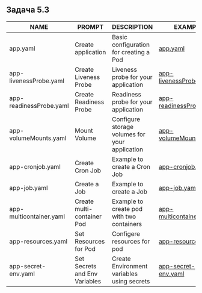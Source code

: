 ## Задача 5.3 ##

| NAME                    | PROMPT                         | DESCRIPTION                                    | EXAMPLE                                                 |
| ----------------------- | ------------------------------ | ---------------------------------------------- | ------------------------------------------------------- |
| app.yaml                | Create application             | Basic configuration for creating a Pod         | [app.yaml](yaml/app.yaml)                               |
| app-livenessProbe.yaml  | Create Liveness Probe          | Liveness probe for your application            | [app-livenessProbe.yaml](yaml/app-livenessProbe.yaml)   |
| app-readinessProbe.yaml | Create Readiness Probe         | Readiness probe for your application           | [app-readinessProbe.yaml](yaml/app-readinessProbe.yaml) |
| app-volumeMounts.yaml   | Mount Volume                   | Configure storage volumes for your application | [app-volumeMounts.yaml](yaml/app-volumeMounts.yaml)     |
| app-cronjob.yaml        | Create Cron Job                | Example to create a Cron Job                   | [app-cronjob.yaml](yaml/app-cronjob.yaml)               |
| app-job.yaml            | Create a Job                   | Example to create a Job                        | [app-job.yaml](yaml/app-job.yaml)                       |
| app-multicontainer.yaml | Create multi-container Pod     | Example to create pod with two containers      | [app-multicontainer.yaml](yaml/app-multicontainer.yaml) |
| app-resources.yaml      | Set Resources for Pod          | Configere resources for pod                    | [app-resources.yaml](yaml/app-resources.yaml)           |
| app-secret-env.yaml     | Set Secrets and Env Variables  | Create Environment variables using secrets     | [app-secret-env.yaml](yaml/app-secret-env.yaml)         |